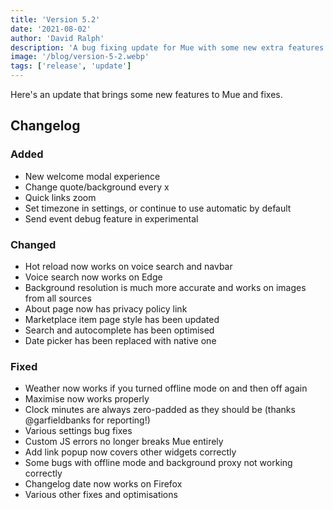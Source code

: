 ```yaml
---
title: 'Version 5.2'
date: '2021-08-02'
author: 'David Ralph'
description: 'A bug fixing update for Mue with some new extra features and optimisation, further improving your experience.'
image: '/blog/version-5-2.webp'
tags: ['release', 'update']
---
```


Here's an update that brings some new features to Mue and fixes.

## Changelog

### Added

- New welcome modal experience
- Change quote/background every x
- Quick links zoom
- Set timezone in settings, or continue to use automatic by default
- Send event debug feature in experimental

### Changed

- Hot reload now works on voice search and navbar
- Voice search now works on Edge
- Background resolution is much more accurate and works on images from all sources
- About page now has privacy policy link
- Marketplace item page style has been updated
- Search and autocomplete has been optimised
- Date picker has been replaced with native one

### Fixed

- Weather now works if you turned offline mode on and then off again
- Maximise now works properly
- Clock minutes are always zero-padded as they should be (thanks @garfieldbanks for reporting!)
- Various settings bug fixes
- Custom JS errors no longer breaks Mue entirely
- Add link popup now covers other widgets correctly
- Some bugs with offline mode and background proxy not working correctly
- Changelog date now works on Firefox
- Various other fixes and optimisations
